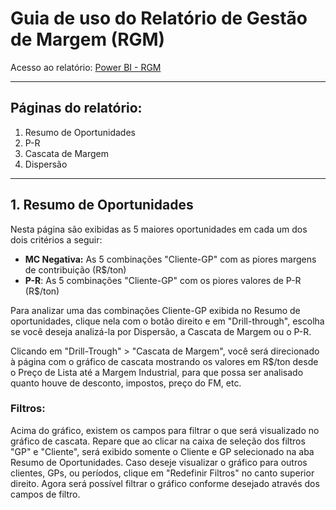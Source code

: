 # Guia de uso do Relatório de Gestão de Margem (RGM)
Acesso ao relatório: [Power BI - RGM](https://app.powerbi.com/groups/363fc772-dd63-4b14-9874-23adbff5b394/reports/86144c27-0021-4000-8f7c-6361bf0873e2/ReportSectiond4541df725c8d50c0f4c)
___
## Páginas do relatório:
1) Resumo de Oportunidades
2) P-R
3) Cascata de Margem
4) Dispersão
___

## 1. Resumo de Oportunidades
Nesta página são exibidas as 5 maiores oportunidades em cada um dos dois critérios a seguir:
- **MC Negativa:** As 5 combinações "Cliente-GP" com as piores margens de contribuição (R$/ton)
- **P-R**: As 5 combinações "Cliente-GP" com os piores valores de P-R (R$/ton)

Para analizar uma das combinações Cliente-GP exibida no Resumo de oportunidades, clique nela com o botão direito e em "Drill-through", escolha se você deseja analizá-la por Dispersão, a Cascata de Margem ou o P-R. 

Clicando em "Drill-Trough" > "Cascata de Margem", você será direcionado à página com o gráfico de cascata mostrando os valores em R$/ton desde o Preço de Lista até a Margem Industrial, para que possa ser analisado quanto houve de desconto, impostos, preço do FM, etc.

### Filtros:
Acima do gráfico, existem os campos para filtrar o que será visualizado no gráfico de cascata. Repare que ao clicar na caixa de seleção dos filtros "GP" e "Cliente", será exibido somente o Cliente e GP selecionado na aba Resumo de Oportunidades.
Caso deseje visualizar o gráfico para outros clientes, GPs, ou períodos, clique em "Redefinir Filtros" no canto superior direito. Agora será possível filtrar o gráfico conforme desejado através dos campos de filtro.

